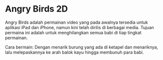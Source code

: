 # Angry Birds 2D

Angry Birds adalah permainan video yang pada awalnya tersedia untuk aplikasi iPad dan iPhone, namun kini telah dirilis di berbagai media. Tujuan permaina ini adalah untuk menghilangkan semua babi di tiap tingkat permainan.

Cara bermain: Dengan menarik burung yang ada di ketapel dan menariknya, lalu melepaskannya ke arah balok kayu hingga membunuh para babi.
